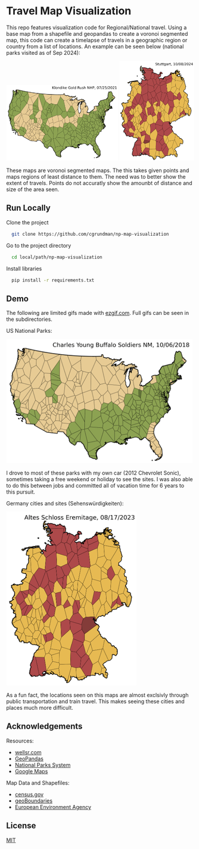# Travel Map Visualization

This repo features visualization code for Regional/National travel. Using a base map from a shapefile and geopandas to create a voronoi segmented map, this code can create a timelapse of travels in a geographic region or country from a list of locations. An example can be seen below (national parks visited as of Sep 2024):

<img src="https://github.com/cgrundman/np-map-visualization/blob/main/National_Parks/national_parks.png" width="300"/>

<img src="https://github.com/cgrundman/np-map-visualization/blob/main/Sehenswuerdigkeiten/de_sites.png" width="200"/>

These maps are voronoi segmented maps. The this takes given points and maps regions of least distance to them. The need was to better show the extent of travels. Points do not accuratly show the amounbt of distance and size of the area seen. 

## Run Locally

Clone the project

```bash
  git clone https://github.com/cgrundman/np-map-visualization
```

Go to the project directory

```bash
  cd local/path/np-map-visualization
```

Install libraries

```bash
  pip install -r requirements.txt
```

## Demo

The following are limited gifs made with [ezgif.com](https://ezgif.com/maker). Full gifs can be seen in the subdirectories.

US National Parks:

<img src="https://github.com/cgrundman/np-map-visualization/blob/main/National_Parks/nps_small.gif" width="500"/>

I drove to most of these parks with my own car (2012 Chevrolet Sonic), sometimes taking a free weekend or holiday to see the sites. I was also able to do this between jobs and committed all of vacation time for 6 years to this pursuit.

Germany cities and sites (Sehenswürdigkeiten):

<img src="https://github.com/cgrundman/np-map-visualization/blob/main/Sehenswuerdigkeiten/de_small.gif" width="350"/>

As a fun fact, the locations seen on this maps are almost exclsivly through public transportation and train travel. This makes seeing these cities and places much more difficult.

## Acknowledgements

Resources:
 - [wellsr.com](https://wellsr.com/python/python-voronoi-diagram-with-geopandas-and-geoplot/)
 - [GeoPandas](https://geopandas.org/en/latest/index.html)
 - [National Parks System](https://www.nps.gov/index.htm)
 - [Google Maps](https://maps.google.com/)

Map Data and Shapefiles:
 - [census.gov](https://www.census.gov/geographies/mapping-files/time-series/geo/carto-boundary-file.html)
 - [geoBoundaries](https://www.geoboundaries.org/)
 - [European Environment Agency](https://www.eea.europa.eu/data-and-maps/data/eea-reference-grids-2/gis-files/germany-shapefile)

## License

[MIT](https://choosealicense.com/licenses/mit/)
